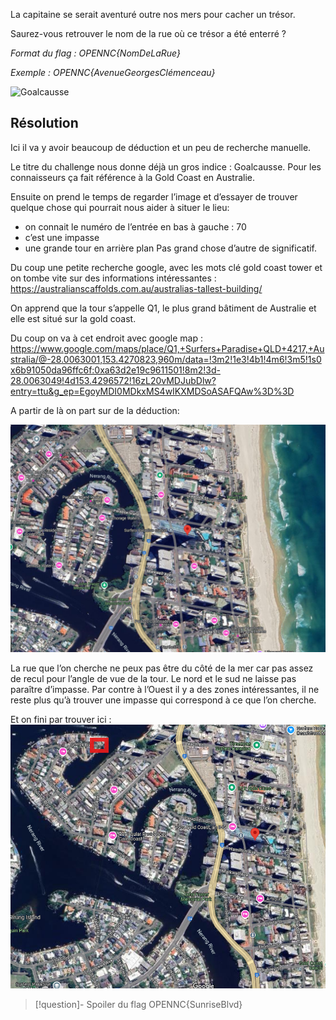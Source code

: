 La capitaine se serait aventuré outre nos mers pour cacher un trésor.

Saurez-vous retrouver le nom de la rue où ce trésor a été enterré ?

_Format du flag : OPENNC{NomDeLaRue}_

_Exemple : OPENNC{AvenueGeorgesClémenceau}_

![Goalcausse](Goalcausse.png)

## Résolution
Ici il va y avoir beaucoup de déduction et un peu de recherche manuelle.

Le titre du challenge nous donne déjà un gros indice : Goalcausse. Pour les connaisseurs ça fait référence à la Gold Coast en Australie.

Ensuite on prend le temps de regarder l’image et d’essayer de trouver quelque chose qui pourrait nous aider à situer le lieu:
* on connait le numéro de l’entrée en bas à gauche : 70
* c’est une impasse
* une grande tour en arrière plan
Pas grand chose d’autre de significatif.

Du coup une petite recherche google, avec les mots clé gold coast tower et on tombe vite sur des informations intéressantes : https://australianscaffolds.com.au/australias-tallest-building/

On apprend que la tour s’appelle Q1, le plus grand bâtiment de Australie et elle est situé sur la gold coast.

Du coup on va à cet endroit avec google map : https://www.google.com/maps/place/Q1,+Surfers+Paradise+QLD+4217,+Australia/@-28.0063001,153.4270823,960m/data=!3m2!1e3!4b1!4m6!3m5!1s0x6b91050da96ffc6f:0xa63d2e19c9611501!8m2!3d-28.0063049!4d153.4296572!16zL20vMDJubDlw?entry=ttu&g_ep=EgoyMDI0MDkxMS4wIKXMDSoASAFQAw%3D%3D

A partir de là on part sur de la déduction:

![Pasted image 20240916200041](Pasted%20image%2020240916200041.png)

La rue que l’on cherche ne peux pas être du côté de la mer car pas assez de recul pour l’angle de vue de la tour. Le nord et le sud ne laisse pas paraître d’impasse. Par contre à l’Ouest il y a des zones intéressantes, il ne reste plus qu’à trouver une impasse qui correspond à ce que l’on cherche.

Et on fini par trouver ici : 
![Pasted image 20240916200348](Pasted%20image%2020240916200348.png)

>[!question]- Spoiler du flag
> OPENNC{SunriseBlvd}


